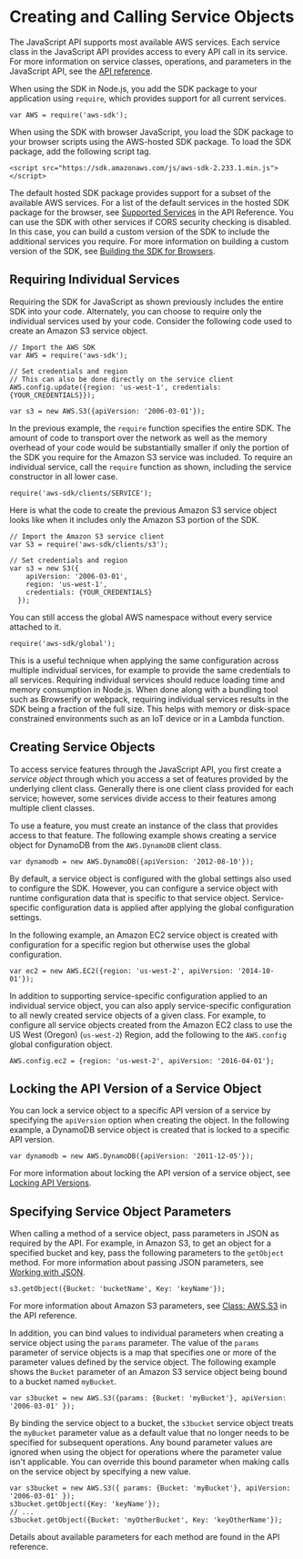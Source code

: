 # Creating and Calling Service Objects<a name="creating-and-calling-service-objects"></a>

The JavaScript API supports most available AWS services\. Each service class in the JavaScript API provides access to every API call in its service\. For more information on service classes, operations, and parameters in the JavaScript API, see the [API reference](http://docs.aws.amazon.com/AWSJavaScriptSDK/latest/)\.

When using the SDK in Node\.js, you add the SDK package to your application using `require`, which provides support for all current services\.

```
var AWS = require('aws-sdk');
```

When using the SDK with browser JavaScript, you load the SDK package to your browser scripts using the AWS\-hosted SDK package\. To load the SDK package, add the following script tag\.

```
<script src="https://sdk.amazonaws.com/js/aws-sdk-2.233.1.min.js"></script>
```

The default hosted SDK package provides support for a subset of the available AWS services\. For a list of the default services in the hosted SDK package for the browser, see [Supported Services](http://docs.aws.amazon.com/AWSJavaScriptSDK/latest/#Supported_Services) in the API Reference\. You can use the SDK with other services if CORS security checking is disabled\. In this case, you can build a custom version of the SDK to include the additional services you require\. For more information on building a custom version of the SDK, see [Building the SDK for Browsers](building-sdk-for-browsers.md)\.

## Requiring Individual Services<a name="requiring-individual-services"></a>

Requiring the SDK for JavaScript as shown previously includes the entire SDK into your code\. Alternately, you can choose to require only the individual services used by your code\. Consider the following code used to create an Amazon S3 service object\.

```
// Import the AWS SDK
var AWS = require('aws-sdk');

// Set credentials and region
// This can also be done directly on the service client
AWS.config.update({region: 'us-west-1', credentials: {YOUR_CREDENTIALS}});

var s3 = new AWS.S3({apiVersion: '2006-03-01'});
```

In the previous example, the `require` function specifies the entire SDK\. The amount of code to transport over the network as well as the memory overhead of your code would be substantially smaller if only the portion of the SDK you require for the Amazon S3 service was included\. To require an individual service, call the `require` function as shown, including the service constructor in all lower case\.

```
require('aws-sdk/clients/SERVICE');
```

Here is what the code to create the previous Amazon S3 service object looks like when it includes only the Amazon S3 portion of the SDK\.

```
// Import the Amazon S3 service client
var S3 = require('aws-sdk/clients/s3');
 
// Set credentials and region
var s3 = new S3({
    apiVersion: '2006-03-01',
    region: 'us-west-1', 
    credentials: {YOUR_CREDENTIALS}
  });
```

You can still access the global AWS namespace without every service attached to it\.

```
require('aws-sdk/global');
```

This is a useful technique when applying the same configuration across multiple individual services, for example to provide the same credentials to all services\. Requiring individual services should reduce loading time and memory consumption in Node\.js\. When done along with a bundling tool such as Browserify or webpack, requiring individual services results in the SDK being a fraction of the full size\. This helps with memory or disk\-space constrained environments such as an IoT device or in a Lambda function\.

## Creating Service Objects<a name="creating-service-objects"></a>

To access service features through the JavaScript API, you first create a *service object* through which you access a set of features provided by the underlying client class\. Generally there is one client class provided for each service; however, some services divide access to their features among multiple client classes\.

To use a feature, you must create an instance of the class that provides access to that feature\. The following example shows creating a service object for DynamoDB from the `AWS.DynamoDB` client class\.

```
var dynamodb = new AWS.DynamoDB({apiVersion: '2012-08-10'});
```

By default, a service object is configured with the global settings also used to configure the SDK\. However, you can configure a service object with runtime configuration data that is specific to that service object\. Service\-specific configuration data is applied after applying the global configuration settings\.

In the following example, an Amazon EC2 service object is created with configuration for a specific region but otherwise uses the global configuration\.

```
var ec2 = new AWS.EC2({region: 'us-west-2', apiVersion: '2014-10-01'});
```

In addition to supporting service\-specific configuration applied to an individual service object, you can also apply service\-specific configuration to all newly created service objects of a given class\. For example, to configure all service objects created from the Amazon EC2 class to use the US West \(Oregon\) \(`us-west-2`\) Region, add the following to the `AWS.config` global configuration object\.

```
AWS.config.ec2 = {region: 'us-west-2', apiVersion: '2016-04-01'};
```

## Locking the API Version of a Service Object<a name="locking-api-version-of-service-objects"></a>

You can lock a service object to a specific API version of a service by specifying the `apiVersion` option when creating the object\. In the following example, a DynamoDB service object is created that is locked to a specific API version\.

```
var dynamodb = new AWS.DynamoDB({apiVersion: '2011-12-05'});
```

For more information about locking the API version of a service object, see [Locking API Versions](locking-api-versions.md)\.

## Specifying Service Object Parameters<a name="specifying-service-object-parameters"></a>

When calling a method of a service object, pass parameters in JSON as required by the API\. For example, in Amazon S3, to get an object for a specified bucket and key, pass the following parameters to the `getObject` method\. For more information about passing JSON parameters, see [Working with JSON](working-with-json.md)\.

```
s3.getObject({Bucket: 'bucketName', Key: 'keyName'});
```

For more information about Amazon S3 parameters, see [Class: AWS\.S3](http://docs.aws.amazon.com/AWSJavaScriptSDK/latest/AWS/S3.html) in the API reference\.

In addition, you can bind values to individual parameters when creating a service object using the `params` parameter\. The value of the `params` parameter of service objects is a map that specifies one or more of the parameter values defined by the service object\. The following example shows the `Bucket` parameter of an Amazon S3 service object being bound to a bucket named `myBucket`\.

```
var s3bucket = new AWS.S3({params: {Bucket: 'myBucket'}, apiVersion: '2006-03-01' });
```

By binding the service object to a bucket, the `s3bucket` service object treats the `myBucket` parameter value as a default value that no longer needs to be specified for subsequent operations\. Any bound parameter values are ignored when using the object for operations where the parameter value isn't applicable\. You can override this bound parameter when making calls on the service object by specifying a new value\. 

```
var s3bucket = new AWS.S3({ params: {Bucket: 'myBucket'}, apiVersion: '2006-03-01' });
s3bucket.getObject({Key: 'keyName'});
// ...
s3bucket.getObject({Bucket: 'myOtherBucket', Key: 'keyOtherName'});
```

Details about available parameters for each method are found in the API reference\.
